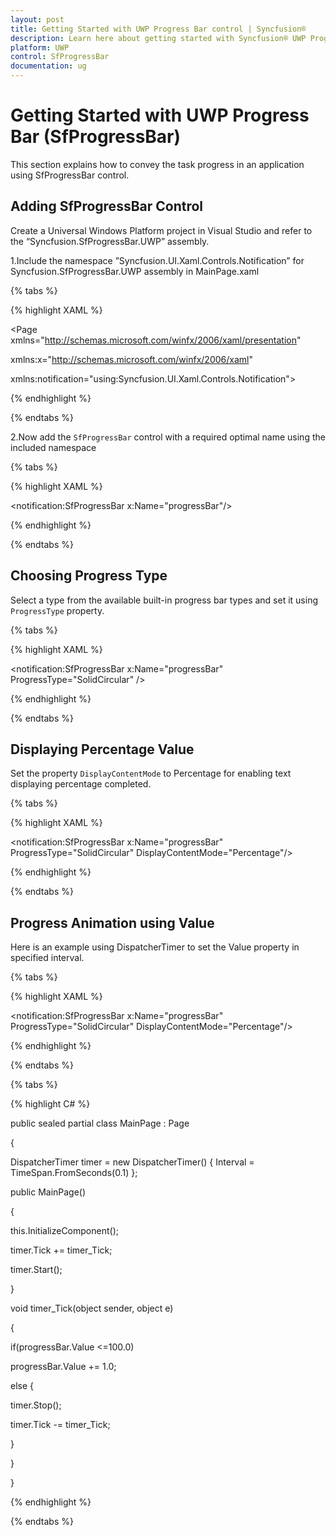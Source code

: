 ```yaml
---
layout: post
title: Getting Started with UWP Progress Bar control | Syncfusion®
description: Learn here about getting started with Syncfusion® UWP Progress Bar (SfProgressBar) control, its elements and more.
platform: UWP
control: SfProgressBar
documentation: ug
--- 
```


# Getting Started with UWP Progress Bar (SfProgressBar)

This section explains how to convey the task progress in an application using SfProgressBar control. 

## Adding SfProgressBar Control

Create a Universal Windows Platform project in Visual Studio and refer to the “Syncfusion.SfProgressBar.UWP” assembly.

1.Include the namespace ”Syncfusion.UI.Xaml.Controls.Notification” for Syncfusion.SfProgressBar.UWP assembly in MainPage.xaml

{% tabs %}

{% highlight XAML %}

<Page xmlns="http://schemas.microsoft.com/winfx/2006/xaml/presentation"

xmlns:x="http://schemas.microsoft.com/winfx/2006/xaml"

xmlns:notification="using:Syncfusion.UI.Xaml.Controls.Notification">

{% endhighlight %}

{% endtabs %}

2.Now add the `SfProgressBar` control with a required optimal name using the included namespace

{% tabs %}

{% highlight XAML %}

<notification:SfProgressBar x:Name="progressBar"/>

{% endhighlight %}

{% endtabs %}

## Choosing Progress Type

Select a type from the available built-in progress bar types and set it using `ProgressType` property.

{% tabs %}

{% highlight XAML %}

<notification:SfProgressBar x:Name="progressBar" ProgressType="SolidCircular"  />

{% endhighlight %}

{% endtabs %}

## Displaying Percentage Value

Set the property `DisplayContentMode` to Percentage for enabling text displaying percentage completed.

{% tabs %}

{% highlight XAML %}

<notification:SfProgressBar x:Name="progressBar" ProgressType="SolidCircular"  DisplayContentMode="Percentage"/>

{% endhighlight %}

{% endtabs %}

## Progress Animation using Value

Here is an example using DispatcherTimer to set the Value property in specified interval.

{% tabs %}

{% highlight XAML %}

<notification:SfProgressBar x:Name="progressBar" ProgressType="SolidCircular"  DisplayContentMode="Percentage"/>

{% endhighlight %}

{% endtabs %}

{% tabs %}

{% highlight C# %}

public sealed partial class MainPage : Page

{

DispatcherTimer timer = new DispatcherTimer() { Interval = TimeSpan.FromSeconds(0.1) };



public MainPage()

{

this.InitializeComponent();

timer.Tick += timer_Tick;

timer.Start();

}



void timer_Tick(object sender, object e)

{

if(progressBar.Value <=100.0)

progressBar.Value += 1.0;

else
{

timer.Stop();

timer.Tick -= timer_Tick;

}

}

}

{% endhighlight %}

{% endtabs %}

